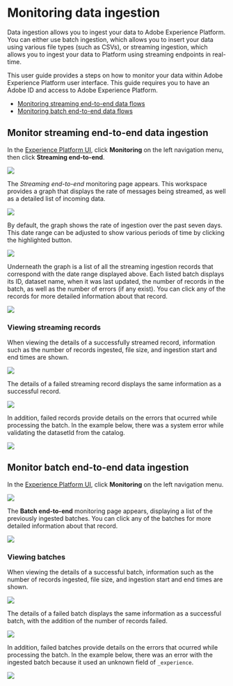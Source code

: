 # Monitoring data ingestion

Data ingestion allows you to ingest your data to Adobe Experience Platform. You can either use batch ingestion, which allows you to insert your data using various file types (such as CSVs), or streaming ingestion, which allows you to ingest your data to Platform using streaming endpoints in real-time.

This user guide provides a steps on how to monitor your data within Adobe Experience Platform user interface. This guide requires you to have an Adobe ID and access to Adobe Experience Platform.

- [Monitoring streaming end-to-end data flows](#monitor-streaming-end-to-end-data-flows)
- [Monitoring batch end-to-end data flows](#monitor-batch-end-to-end-data-flows)

## Monitor streaming end-to-end data ingestion

In the [Experience Platform UI][platform], click **Monitoring** on the left navigation menu, then click **Streaming end-to-end**.

![](images/click-streaming-end-to-end.png)

The *Streaming end-to-end* monitoring page appears. This workspace provides a graph that displays the rate of messages being streamed, as well as a detailed list of incoming data.

![](./images/list-streams.png)

By default, the graph shows the rate of ingestion over the past seven days. This date range can be adjusted to show various periods of time by clicking the highlighted button.

![](./images/list-streams-focus-on-graph.png)

Underneath the graph is a list of all the streaming ingestion records that correspond with the date range displayed above. Each listed batch displays its ID, dataset name, when it was last updated, the number of records in the batch, as well as the number of errors (if any exist). You can click any of the records for more detailed information about that record.

![](./images/list-streams-focus-on-streams.png)

### Viewing streaming records

When viewing the details of a successfully streamed record, information such as the number of records ingested, file size, and ingestion start and end times are shown.

![](./images/successful-streaming-record.png)

The details of a failed streaming record displays the same information as a successful record.

![](./images/failed-batch.png)

In addition, failed records provide details on the errors that ocurred while processing the batch. In the example below, there was a system error while validating the datasetId from the catalog.

![](./images/failed-batch-details.png)

## Monitor batch end-to-end data ingestion

In the [Experience Platform UI][platform], click  **Monitoring**  on the left navigation menu. 

![](images/click-monitoring.png)

The **Batch end-to-end** monitoring page appears, displaying a list of the previously ingested batches. You can click any of the batches for more detailed information about that record.

![](./images/list-batches.png)

### Viewing batches

When viewing the details of a successful batch, information such as the number of records ingested, file size, and ingestion start and end times are shown.

![](./images/successful-batch.png)

The details of a failed batch displays the same information as a successful batch, with the addition of the number of records failed.

![](./images/failed-streaming-record.png)

In addition, failed batches provide details on the errors that ocurred while processing the batch. In the example below, there was an error with the ingested batch because it used an unknown field of `_experience`.

![](./images/failed-streaming-record-details.png)

[platform]: http://platform.adobe.com